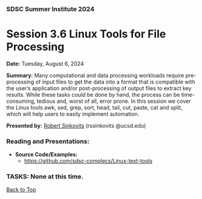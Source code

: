 ### SDSC Summer Institute 2024
# Session 3.6 Linux Tools for File Processing

**Date:** Tuesday, August 6, 2024

**Summary**: Many computational and data processing workloads require pre-processing of input files to get the data into a format that is compatible with the user’s application and/or post-processing of output files to extract key results. While these tasks could be done by hand, the process can be time-consuming, tedious and, worst of all, error prone. In this session we cover the Linux tools awk, sed, grep, sort, head, tail, cut, paste, cat and split, which will help users to easily implement automation.

**Presented by:** [Robert Sinkovits](https://www.sdsc.edu/research/researcher_spotlight/sinkovits_robert.html) (rssinkovits @ucsd.edu) 

### Reading and Presentations:
* **Source Code/Examples:**
  * https://github.com/sdsc-complecs/Linux-text-tools

### TASKS: None at this time.

[Back to Top](#top)

